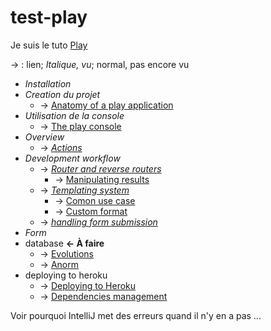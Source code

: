 test-play
=========

Je suis le tuto [Play](http://www.playframework.com/documentation/2.2.x/ScalaTodoList)

-> : lien;
*Italique, vu*;
normal, pas encore vu


* *Installation*
* *Creation du projet*
    * -> [Anatomy of a play application](http://www.playframework.com/documentation/2.2.x/Anatomy)
* *Utilisation de la console* 
    * -> [The play console](http://www.playframework.com/documentation/2.2.x/PlayConsole)
* *Overview*
    * -> *[Actions](http://www.playframework.com/documentation/2.2.x/ScalaActions)*
* *Development workflow*
    * -> *[Router and reverse routers](http://www.playframework.com/documentation/2.2.x/ScalaRouting)*
        * -> [Manipulating results](http://www.playframework.com/documentation/2.2.x/ScalaResults)
    * -> *[Templating system](http://www.playframework.com/documentation/2.2.x/ScalaTemplates)*
        * -> [Comon use case](http://www.playframework.com/documentation/2.2.x/ScalaTemplateUseCases)
        * -> [Custom format](http://www.playframework.com/documentation/2.2.x/ScalaCustomTemplateFormat)
    * -> *[handling form submission](http://www.playframework.com/documentation/2.2.x/ScalaForms)*
* *Form*
* database **<- À faire**
    * -> [Evolutions](http://www.playframework.com/documentation/2.2.x/Evolutions)
    * -> [Anorm](http://www.playframework.com/documentation/2.2.x/ScalaAnorm)
* deploying to heroku
    * -> [Deploying to Heroku](http://www.playframework.com/documentation/2.2.x/ProductionHeroku)
    * -> [Dependencies management](http://www.playframework.com/documentation/2.2.x/SBTDependencies)
    
    
Voir pourquoi IntelliJ met des erreurs quand il n'y en a pas ...
